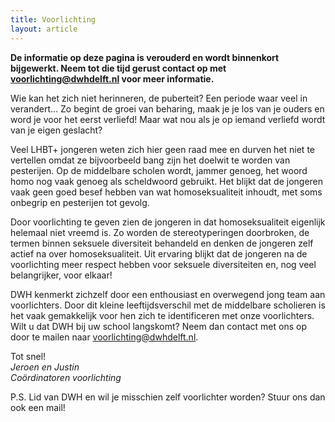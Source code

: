 ```yaml
---
title: Voorlichting
layout: article
---
```


**De informatie op deze pagina is verouderd en wordt binnenkort bijgewerkt. Neem tot die tijd gerust contact op met [voorlichting@dwhdelft.nl](mailto:voorlichting@dwhdelft.nl) voor meer informatie.**

Wie kan het zich niet herinneren, de puberteit? Een periode waar veel in verandert… Zo begint de groei van
beharing, maak je je los van je ouders en word je voor het eerst verliefd! Maar wat nou als je op iemand verliefd
wordt van je eigen geslacht?

Veel LHBT+ jongeren weten zich hier geen raad mee en durven het niet te vertellen omdat ze bijvoorbeeld bang zijn
het doelwit te worden van pesterijen. Op de middelbare scholen wordt, jammer genoeg, het woord homo nog vaak
genoeg als scheldwoord gebruikt. Het blijkt dat de jongeren vaak geen goed besef hebben van wat homoseksualiteit
inhoudt, met soms onbegrip en pesterijen tot gevolg.

Door voorlichting te geven zien de jongeren in dat homoseksualiteit eigenlijk helemaal niet vreemd is. Zo worden
de stereotyperingen doorbroken, de termen binnen seksuele diversiteit behandeld en denken de jongeren zelf actief
na over homoseksualiteit. Uit ervaring blijkt dat de jongeren na de voorlichting meer respect hebben voor seksuele
diversiteiten en, nog veel belangrijker, voor elkaar!

DWH kenmerkt zichzelf door een enthousiast en overwegend jong team aan voorlichters. Door dit kleine
leeftijdsverschil met de middelbare scholieren is het vaak gemakkelijk voor hen zich te identificeren met onze
voorlichters. Wilt u dat DWH bij uw school langskomt? Neem dan contact met ons op door te mailen naar
[voorlichting@dwhdelft.nl](mailto:voorlichting@dwhdelft.nl).

Tot snel!<br>
_Jeroen en Justin_<br>
_Coördinatoren voorlichting_

P.S. Lid van DWH en wil je misschien zelf voorlichter worden? Stuur ons dan ook een mail!
